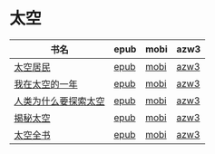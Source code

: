 # 太空

| 书名 | epub | mobi | azw3 |
| --- | --- | --- | --- |
| [太空居民](http://ct.dalanmei.com/f/31084289-570304610-ff88c8) | [epub](http://ct.dalanmei.com/f/31084289-570304610-ff88c8) | [mobi](http://ct.dalanmei.com/f/31084289-570178605-27fea9) | [azw3](http://ct.dalanmei.com/f/31084289-570376097-de8a54) |
| [我在太空的一年](http://ct.dalanmei.com/f/31084289-572120333-b779c4) | [epub](http://ct.dalanmei.com/f/31084289-572120333-b779c4) | [mobi](http://ct.dalanmei.com/f/31084289-571646907-b9e0c5) | [azw3](http://ct.dalanmei.com/f/31084289-572180649-bf1797) |
| [人类为什么要探索太空](http://ct.dalanmei.com/f/31084289-572125907-0a18ae) | [epub](http://ct.dalanmei.com/f/31084289-572125907-0a18ae) | [mobi](http://ct.dalanmei.com/f/31084289-571632415-d4b4db) | [azw3](http://ct.dalanmei.com/f/31084289-572186454-4e51fd) |
| [揭秘太空](http://ct.dalanmei.com/f/31084289-571815882-4e3eae) | [epub](http://ct.dalanmei.com/f/31084289-571815882-4e3eae) | [mobi](http://ct.dalanmei.com/f/31084289-571546855-2cf636) | [azw3](http://ct.dalanmei.com/f/31084289-572197922-205abc) |
| [太空全书](http://ct.dalanmei.com/f/31084289-571778056-ab59e1) | [epub](http://ct.dalanmei.com/f/31084289-571778056-ab59e1) | [mobi](http://ct.dalanmei.com/f/31084289-571517358-153b65) | [azw3](http://ct.dalanmei.com/f/31084289-571876945-231fe3) |
